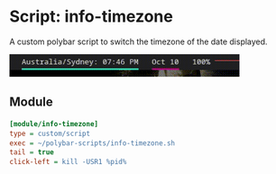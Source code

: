 # Script: info-timezone

A custom polybar script to  switch the timezone of the date displayed.

![info-timezone](screenshots/1.gif)


## Module

```ini
[module/info-timezone]
type = custom/script
exec = ~/polybar-scripts/info-timezone.sh
tail = true
click-left = kill -USR1 %pid%
```
